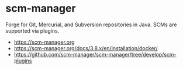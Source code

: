 # scm-manager

Forge for Git, Mercurial, and Subversion repositories in Java.
SCMs are supported via plugins.

* https://scm-manager.org
* https://scm-manager.org/docs/3.8.x/en/installation/docker/
* https://github.com/scm-manager/scm-manager/tree/develop/scm-plugins
